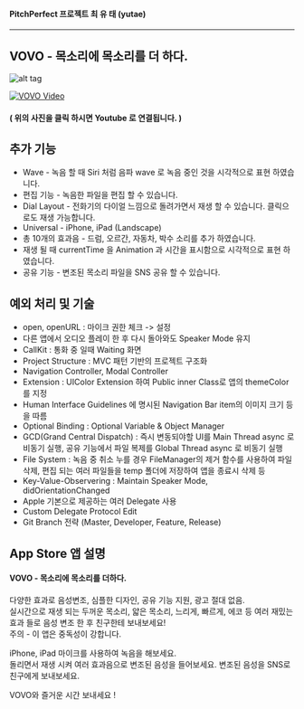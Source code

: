 #### PitchPerfect 프로젝트  최 유 태 (yutae)
------------------------------
## VOVO - 목소리에 목소리를 더 하다.

![alt tag](https://cloud.githubusercontent.com/assets/14192093/21926602/d614110e-d9c5-11e6-843e-8a565d45ceb6.png)


[![VOVO Video](https://cloud.githubusercontent.com/assets/14192093/21926578/b35cb6b6-d9c5-11e6-9aef-d29433b0b9cd.png)](https://youtu.be/rXhGd22EPY8 "VOVO Video")
#### ( 위의 사진을 클릭 하시면 Youtube 로 연결됩니다. )

## 추가 기능
+ Wave - 녹음 할 때 Siri 처럼 음파 wave 로 녹음 중인 것을 시각적으로 표현 하였습니다.
+ 편집 기능 - 녹음한 파일을 편집 할 수 있습니다.
+ Dial Layout - 전화기의 다이얼 느낌으로 돌려가면서 재생 할 수 있습니다. 클릭으로도 재생 가능합니다.
+ Universal - iPhone, iPad (Landscape)
+ 총 10개의 효과음 - 드럼, 오르간, 자동차, 박수 소리를 추가 하였습니다.
+ 재생 될 때 currentTime 을 Animation 과 시간을 표시함으로 시각적으로 표현 하였습니다.
+ 공유 기능 - 변조된 목소리 파일을 SNS 공유 할 수 있습니다.


## 예외 처리 및 기술
+ open, openURL : 마이크 권한 체크 -> 설정
+ 다른 앱에서 오디오 플레이 한 후 다시 돌아와도 Speaker Mode 유지
+ CallKit : 통화 중 일때 Waiting 화면
+ Project Structure : MVC 패턴 기반의 프로젝트 구조화
+ Navigation Controller, Modal Controller
+ Extension : UIColor Extension 하여 Public inner Class로 앱의 themeColor를 지정
+ Human Interface Guidelines 에 명시된 Navigation Bar item의 이미지 크기 등을 따름
+ Optional Binding : Optional Variable & Object Manager
+ GCD(Grand Central Dispatch) : 즉시 변동되야할 UI를 Main Thread async 로 비동기 실행, 공유 기능에서 파일 복제를 Global Thread async 로 비동기 실행
+ File System : 녹음 중 취소 누를 경우 FileManager의 제거 함수를 사용하여 파일 삭제, 편집 되는 여러 파일들을 temp 폴더에 저장하여 앱을 종료시 삭제 등
+ Key-Value-Observering : Maintain Speaker Mode, didOrientationChanged
+ Apple 기본으로 제공하는 여러 Delegate 사용
+ Custom Delegate Protocol Edit
+ Git Branch 전략 (Master, Developer, Feature, Release)

## App Store 앱 설명
#### VOVO - 목소리에 목소리를 더하다.
다양한 효과로 음성변조, 심플한 디자인, 공유 기능 지원, 광고 절대 없음. <br>
실시간으로 재생 되는 두꺼운 목소리, 얇은 목소리, 느리게, 빠르게, 에코 등 여러 재밌는 효과 들로 음성 변조 한 후 친구한테 보내보세요! <br>
주의 - 이 앱은 중독성이 강합니다.

iPhone, iPad 마이크를 사용하여 녹음을 해보세요. <br>
돌리면서 재생 시켜 여러 효과음으로 변조된 음성을 들어보세요.
변조된 음성을 SNS로 친구에게 보내보세요.

VOVO와 즐거운 시간 보내세요 !
